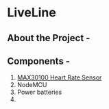 # LiveLine
## About the Project -
## Components  -

1. [MAX30100 Heart Rate Sensor]()
2. NodeMCU
3. Power batteries
4.

